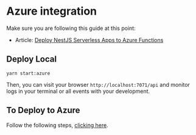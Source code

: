 # Azure integration

Make sure you are following this guide at this point:

- Article: [Deploy NestJS Serverless Apps to Azure Functions](https://trilon.io/blog/deploy-nestjs-azure-functions)

## Deploy Local

`yarn start:azure`

Then, you can visit your browser `http://localhost:7071/api` and monitor logs in your terminal or all events with your development.

## To Deploy to Azure

Follow the following steps, [clicking here](https://trilon.io/blog/deploy-nestjs-azure-functions#Deploying-NestJS-to-Azure-Functions).
